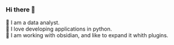### Hi there 👋

<!--
**Anwen11/Anwen11** is a ✨ _special_ ✨ repository because its `README.md` (this file) appears on your GitHub profile.

Here are some ideas to get you started:

- 🔭 I’m currently working on ...
- 🌱 I’m currently learning ...
- 👯 I’m looking to collaborate on ...
- 🤔 I’m looking for help with ...
- 💬 Ask me about ...
- 📫 How to reach me: ...
- 😄 Pronouns: ...
- ⚡ Fun fact: ...
-->

🔭 I am a data analyst. <br>
🖤 I love developing applications in python.<br>
🌱 I am working with obsidian, and like to expand it whith plugins. <br>
